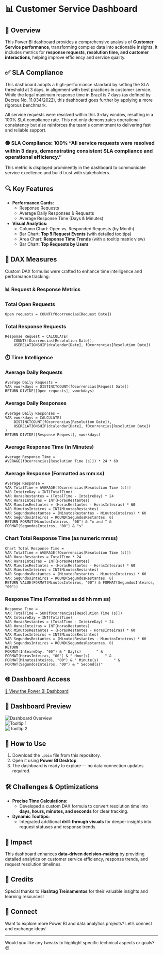 # 📊 Customer Service Dashboard  

## 🚀 Overview  
This Power BI dashboard provides a comprehensive analysis of **Customer Service performance**, transforming complex data into actionable insights. It includes metrics for **response requests, resolution time, and customer interactions**, helping improve efficiency and service quality.  

## ✅ SLA Compliance
This dashboard adopts a high-performance standard by setting the SLA threshold at 3 days, in alignment with best practices in customer service. While the legal maximum response time in Brazil is 7 days (as defined by Decree No. 11.034/2022), this dashboard goes further by applying a more rigorous benchmark.

All service requests were resolved within this 3-day window, resulting in a 100% SLA compliance rate. This not only demonstrates operational consistency but also reinforces the team's commitment to delivering fast and reliable support.

### 🟢 SLA Compliance: 100% “All service requests were resolved within 3 days, demonstrating consistent SLA compliance and operational efficiency.”

This metric is displayed prominently in the dashboard to communicate service excellence and build trust with stakeholders.

## 🔍 Key Features  
- **Performance Cards:**  
  - Response Requests  
  - Average Daily Responses & Requests  
  - Average Response Time (Days & Minutes)  
- **Visual Analytics:**  
  - Column Chart: Open vs. Responded Requests (by Month)  
  - Bar Chart: **Top 5 Request Events** (with detailed tooltips)  
  - Area Chart: **Response Time Trends** (with a tooltip matrix view)  
  - Bar Chart: **Top Requests by Users**

 ## 📐 DAX Measures
Custom DAX formulas were crafted to enhance time intelligence and performance tracking:

### 📊 Request & Response Metrics

### Total Open Requests
````
Open requests = COUNT(fOcorrencias[Request Date])
````
### Total Response Requests
````
Response Request = CALCULATE(
    COUNT(fOcorrencias[Resolution Date]),
    USERELATIONSHIP(dcalendar[Date], fOcorrencias[Resolution Date])

````
### ⏱️ Time Intelligence

### Average Daily Requests
````
Average Daily Requests = 
VAR vworkdays = DISTINCTCOUNT(fOcorrencias[Request Date])
RETURN DIVIDE([Open requests], vworkdays)
````
### Average Daily Responses
````
Average Daily Responses = 
VAR vworkdays = CALCULATE(
    DISTINCTCOUNT(fOcorrencias[Resolution Date]),
    USERELATIONSHIP(dcalendar[Date], fOcorrencias[Resolution Date])
)
RETURN DIVIDE([Response Request], vworkdays)
````
### Average Response Time (in Minutes)
````
Average Response Time = 
AVERAGE(fOcorrencias[Resolution Time (s)]) * 24 * 60
````
### Average Response (Formatted as mm:ss)
````
Average Response = 
VAR TotalTime = AVERAGE(fOcorrencias[Resolution Time (s)])
VAR InteireDay = INT(TotalTime)
VAR HorasRestantes = (TotalTime - InteireDay) * 24
VAR HorasInteiras = INT(HorasRestantes)
VAR MinutosRestantes = (HorasRestantes - HorasInteiras) * 60
VAR MinutosInteiros = INT(MinutosRestantes)
VAR SegundosRestantes = (MinutosRestantes - MinutosInteiros) * 60
VAR SegundosInteiros = ROUND(SegundosRestantes, 0)
RETURN FORMAT(MinutosInteiros, "00") & "m and " & FORMAT(SegundosInteiros, "00") & "s"
````
### Chart Total Response Time (as numeric mmss)
````
Chart Total Response Time = 
VAR TotalTime = AVERAGE(fOcorrencias[Resolution Time (s)])
VAR HorasRestantes = TotalTime * 24
VAR HorasInteiras = INT(HorasRestantes)
VAR MinutosRestantes = (HorasRestantes - HorasInteiras) * 60
VAR MinutosInteiros = INT(MinutosRestantes)
VAR SegundosRestantes = (MinutosRestantes - MinutosInteiros) * 60
VAR SegundosInteiros = ROUND(SegundosRestantes, 0)
RETURN VALUE(FORMAT(MinutosInteiros, "00") & FORMAT(SegundosInteiros, "00"))
````
### Response Time (Formatted as dd hh mm ss)
````
Response Time = 
VAR TotalTime = SUM(fOcorrencias[Resolution Time (s)])
VAR InteireDay = INT(TotalTime)
VAR HorasRestantes = (TotalTime - InteireDay) * 24
VAR HorasInteiras = INT(HorasRestantes)
VAR MinutosRestantes = (HorasRestantes - HorasInteiras) * 60
VAR MinutosInteiros = INT(MinutosRestantes)
VAR SegundosRestantes = (MinutosRestantes - MinutosInteiros) * 60
VAR SegundosInteiros = ROUND(SegundosRestantes, 0)
RETURN
FORMAT(InteireDay, "00") & " Day(s)       " &
FORMAT(HorasInteiras, "00") & " Hour(s)       " &
FORMAT(MinutosInteiros, "00") & " Minute(s)       " &
FORMAT(SegundosInteiros, "00") & " Second(s)"
````
## 🌐 Dashboard Access  
[🔗 View the Power BI Dashboard](https://app.powerbi.com/view?r=eyJrIjoiODVmZTk2OTAtZTM1Mi00NzdhLTg3NWUtZjE4ZWYxOGJhZmI4IiwidCI6IjY1OWNlMmI4LTA3MTQtNDE5OC04YzM4LWRjOWI2MGFhYmI1NyJ9)  


## 📸 Dashboard Preview  

![Dashboard Overview](https://github.com/user-attachments/assets/b2fa652b-002e-4978-92b0-382b9e07844a)  
![Tooltip 1](https://github.com/user-attachments/assets/00295448-8cf5-4f4b-ac08-ae0f8ea5e75f)  
![Tooltip 2](https://github.com/user-attachments/assets/04b911f7-fb9e-4e6c-b2c4-b8eefe9db06e)  

## 🧰 How to Use

1. Download the `.pbix` file from this repository.
2. Open it using **Power BI Desktop**.
3. The dashboard is ready to explore — no data connection updates required.


## 🛠️ Challenges & Optimizations  
- **Precise Time Calculations:**  
  - Developed a custom DAX formula to convert resolution time into **days, hours, minutes, and seconds** for clear tracking.  
- **Dynamic Tooltips:**  
  - Integrated additional **drill-through visuals** for deeper insights into request statuses and response trends.  

## 🎯 Impact  
This dashboard enhances **data-driven decision-making** by providing detailed analytics on customer service efficiency, response trends, and request resolution timelines.  

## 👏 Credits  
Special thanks to **Hashtag Treinamentos** for their valuable insights and learning resources!  

## 📢 Connect  
Want to explore more Power BI and data analytics projects? Let’s connect and exchange ideas!  

---

Would you like any tweaks to highlight specific technical aspects or goals? 😊
